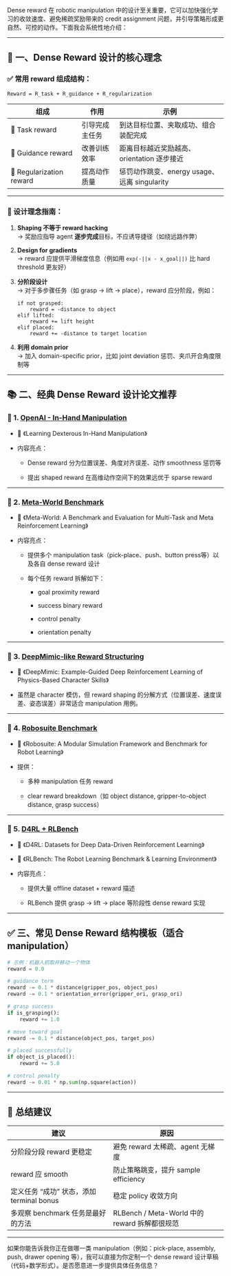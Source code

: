 Dense reward 在 robotic manipulation 中的设计至关重要，它可以加快强化学习的收敛速度、避免稀疏奖励带来的 credit assignment 问题，并引导策略形成更自然、可控的动作。下面我会系统性地介绍：

---

## 🧠 一、Dense Reward 设计的核心理念

### ✅ 常用 reward 组成结构：

```text
Reward = R_task + R_guidance + R_regularization
```

|组成|作用|示例|
|---|---|---|
|🎯 Task reward|引导完成主任务|到达目标位置、夹取成功、组合装配完成|
|🔁 Guidance reward|改善训练效率|距离目标越近奖励越高、orientation 逐步接近|
|🧩 Regularization reward|提高动作质量|惩罚动作跳变、energy usage、远离 singularity|

---

### 🔧 设计理念指南：

1. **Shaping 不等于 reward hacking**  
    → 奖励应指导 agent **逐步完成**目标，不应诱导捷径（如绕远路作弊）
    
2. **Design for gradients**  
    → reward 应提供平滑梯度信息（例如用 `exp(-||x - x_goal||)` 比 hard threshold 更友好）
    
3. **分阶段设计**  
    → 对于多步骤任务（如 grasp → lift → place），reward 应分阶段，例如：
    
    ```text
    if not grasped:
        reward = -distance to object
    elif lifted:
        reward += lift height
    elif placed:
        reward += -distance to target location
    ```
    
4. **利用 domain prior**  
    → 加入 domain-specific prior，比如 joint deviation 惩罚、夹爪开合角度限制等
    

---

## 📚 二、经典 Dense Reward 设计论文推荐

### 🔹 1. [OpenAI - In-Hand Manipulation](https://arxiv.org/abs/1808.00177)

- 📌 《Learning Dexterous In-Hand Manipulation》
    
- 内容亮点：
    
    - Dense reward 分为位置误差、角度对齐误差、动作 smoothness 惩罚等
        
    - 提出 shaped reward 在高维动作空间下的效果远优于 sparse reward
        

---

### 🔹 2. [Meta-World Benchmark](https://arxiv.org/abs/1910.10897)

- 📌 《Meta-World: A Benchmark and Evaluation for Multi-Task and Meta Reinforcement Learning》
    
- 内容亮点：
    
    - 提供多个 manipulation task（pick-place、push、button press等）以及各自 dense reward 设计
        
    - 每个任务 reward 拆解如下：
        
        - goal proximity reward
            
        - success binary reward
            
        - control penalty
            
        - orientation penalty
            

---

### 🔹 3. [DeepMimic-like Reward Structuring](https://xbpeng.github.io/projects/DeepMimic/)

- 📌 《DeepMimic: Example-Guided Deep Reinforcement Learning of Physics-Based Character Skills》
    
- 虽然是 character 模仿，但 reward shaping 的分解方式（位置误差、速度误差、姿态误差）非常适合 manipulation 用例。
    

---

### 🔹 4. [Robosuite Benchmark](https://arxiv.org/abs/2009.12293)

- 📌 《Robosuite: A Modular Simulation Framework and Benchmark for Robot Learning》
    
- 提供：
    
    - 多种 manipulation 任务 reward
        
    - clear reward breakdown（如 object distance, gripper-to-object distance, grasp success）
        

---

### 🔹 5. [D4RL + RLBench](https://arxiv.org/abs/2102.09538)

- 📌 《D4RL: Datasets for Deep Data-Driven Reinforcement Learning》
    
- 📌 《RLBench: The Robot Learning Benchmark & Learning Environment》
    
- 内容亮点：
    
    - 提供大量 offline dataset + reward 描述
        
    - RLBench 提供 grasp → lift → place 等阶段性 dense reward 实现
        

---

## ✅ 三、常见 Dense Reward 结构模板（适合 manipulation）

```python
# 示例：机器人抓取并移动一个物体
reward = 0.0

# guidance term
reward -= 0.1 * distance(gripper_pos, object_pos)
reward -= 0.1 * orientation_error(gripper_ori, grasp_ori)

# grasp success
if is_grasping():
    reward += 1.0

# move toward goal
reward -= 0.1 * distance(object_pos, target_pos)

# placed successfully
if object_is_placed():
    reward += 5.0

# control penalty
reward -= 0.01 * np.sum(np.square(action))
```

---

## 🧠 总结建议

|建议|原因|
|---|---|
|分阶段分段 reward 更稳定|避免 reward 太稀疏、agent 无梯度|
|reward 应 smooth|防止策略跳变，提升 sample efficiency|
|定义任务 “成功” 状态，添加 terminal bonus|稳定 policy 收敛方向|
|多观察 benchmark 任务是最好的方法|RLBench / Meta-World 中的 reward 拆解都很规范|

---

如果你能告诉我你正在做哪一类 manipulation（例如：pick-place, assembly, push, drawer opening 等），我可以直接为你定制一个 dense reward 设计草稿（代码+数学形式）。是否愿意进一步提供具体任务信息？